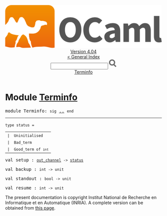 <!-- ((! set title API !)) ((! set documentation !)) ((! set api !)) ((! set nobreadcrumb !)) -->
<div class="api"><header><nav class="toc brand"><a class="brand" href="https://ocaml.org/"><img src="colour-logo-gray.svg" class="svg" alt="OCaml"></a></nav><nav class="toc"><div class="toc_version"><a href="/docs" id="version-select">Version 4.04</a></div><a href="index.html">&lt; General Index</a><div class="api_search"><input type="text" name="apisearch" id="api_search" oninput="mySearch(false);" onkeypress="this.oninput();" onclick="this.oninput();" onpaste="this.oninput();">
<img src="search_icon.svg" alt="Search" class="svg" onclick="mySearch(false)"></div>
<div id="search_results"></div><div class="toc_title"><a href="#top">Terminfo</a></div><ul></ul></nav></header>

<h1>Module <a href="type_Terminfo.html">Terminfo</a></h1>

<pre><span class="keyword">module</span> Terminfo: <code class="code"><span class="keyword">sig</span></code> <a href="Terminfo.html">..</a> <code class="code"><span class="keyword">end</span></code></pre><hr width="100%">

<pre><code><span id="TYPEstatus"><span class="keyword">type</span> <code class="type"></code>status</span> = </code></pre><table class="typetable">
<tbody><tr>
<td align="left" valign="top">
<code><span class="keyword">|</span></code></td>
<td align="left" valign="top">
<code><span id="TYPEELTstatus.Uninitialised"><span class="constructor">Uninitialised</span></span></code></td>

</tr>
<tr>
<td align="left" valign="top">
<code><span class="keyword">|</span></code></td>
<td align="left" valign="top">
<code><span id="TYPEELTstatus.Bad_term"><span class="constructor">Bad_term</span></span></code></td>

</tr>
<tr>
<td align="left" valign="top">
<code><span class="keyword">|</span></code></td>
<td align="left" valign="top">
<code><span id="TYPEELTstatus.Good_term"><span class="constructor">Good_term</span></span> <span class="keyword">of</span> <code class="type">int</code></code></td>

</tr></tbody></table>



<pre><span id="VALsetup"><span class="keyword">val</span> setup</span> : <code class="type"><a href="Pervasives.html#TYPEout_channel">out_channel</a> -&gt; <a href="Terminfo.html#TYPEstatus">status</a></code></pre>
<pre><span id="VALbackup"><span class="keyword">val</span> backup</span> : <code class="type">int -&gt; unit</code></pre>
<pre><span id="VALstandout"><span class="keyword">val</span> standout</span> : <code class="type">bool -&gt; unit</code></pre>
<pre><span id="VALresume"><span class="keyword">val</span> resume</span> : <code class="type">int -&gt; unit</code></pre><div class="copyright">The present documentation is copyright Institut National de Recherche en Informatique et en Automatique (INRIA). A complete version can be obtained from <a href="http://caml.inria.fr/pub/docs/manual-ocaml/">this page</a>.</div></div>